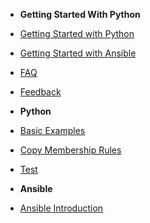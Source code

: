- **Getting Started With Python**
- [Getting Started with Python](common/python-getting-started.md)
- [Getting Started with Ansible](common/ansible-getting-started.md)
- [FAQ](common/faq.md)
- [Feedback](common/feedback.md)


- **Python**
- [Basic Examples](bcf/python-basic-examples.md)
- [Copy Membership Rules](bcf/python-copyMembershipRules.md)
- [Test](posts/test.md)


- **Ansible**
- [Ansible Introduction](bcf/ansible-getting-started.md)

